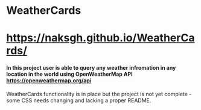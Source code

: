 # WeatherCards

# https://naksgh.github.io/WeatherCards/

#### In this project user is able to query any weather infromation in any location in the world using OpenWeatherMap API https://openweathermap.org/api




WeatherCards functionality is in place but the project is not yet complete - some CSS needs changing and lacking a proper README.
